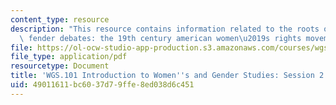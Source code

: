 ```yaml
---
content_type: resource
description: "This resource contains information related to the roots of contemporary\
  \ fender debates: the 19th century american women\u2019s rights movement."
file: https://ol-ocw-studio-app-production.s3.amazonaws.com/courses/wgs-101-introduction-to-womens-and-gender-studies-fall-2014/49011611bc6037d79ffe8ed038d6c451_MITWGS_101F14_Sess2.pdf
file_type: application/pdf
resourcetype: Document
title: 'WGS.101 Introduction to Women''s and Gender Studies: Session 2 Lecture Outline'
uid: 49011611-bc60-37d7-9ffe-8ed038d6c451
---
```

